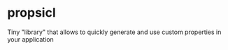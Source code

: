 # propsicl
Tiny "library" that allows to quickly generate and use custom properties in your application 
